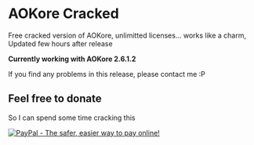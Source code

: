 # AOKore Cracked
Free cracked version of AOKore, unlimitted licenses... works like a charm, Updated few hours after release

__Currently working with AOKore 2.6.1.2__

If you find any problems in this release, please contact me :P

## Feel free to donate
So I can spend some time cracking this

[![PayPal - The safer, easier way to pay online!](https://www.paypalobjects.com/en_US/i/btn/btn_donateCC_LG.gif)](https://www.paypal.com/cgi-bin/webscr?cmd=_s-xclick&hosted_button_id=UVNSHXPMW66DQ)
